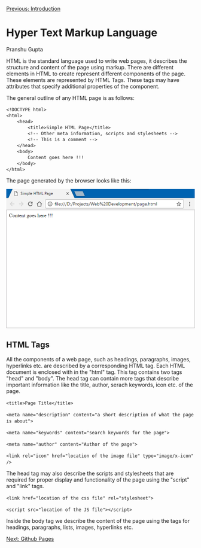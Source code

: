 [Previous: Introduction](Introduction.md)

# Hyper Text Markup Language
Pranshu Gupta

HTML is the standard language used to write web pages, it describes the structure and content of the page using markup. There are different elements in HTML to create represent different components of the page. These elements are represented by HTML Tags. These tags may have attributes that specify additional properties of the component. 

The general outline of any HTML page is as follows:

    <!DOCTYPE html>
    <html>
        <head>
            <title>Simple HTML Page</title>
            <!-- Other meta information, scripts and stylesheets -->
            <!-- This is a comment -->
        </head>
        <body>
            Content goes here !!!
        </body>
    </html>

The page generated by the browser looks like this:

![The Generated Page](images/page.png)

## HTML Tags
All the components of a web page, such as headings, paragraphs, images, hyperlinks etc. are described by a corresponding HTML tag. Each HTML document is enclosed with in the "html" tag. This tag contains two tags "head" and "body". The head tag can contain more tags that describe important information like the title, author, serach keywords, icon etc. of the page. 

`<title>Page Title</title>`

`<meta name="description" content="a short description of what the page is about">`

`<meta name="keywords" content="search keywords for the page">`

`<meta name="author" content="Author of the page">`

`<link rel="icon" href="location of the image file" type="image/x-icon" />`

The head tag may also describe the scripts and stylesheets that are required for proper display and functionality of the page using the "script" and "link" tags. 

`<link href="location of the css file" rel="stylesheet">`

`<script src="location of the JS file"></script>`

Inside the body tag we describe the content of the page using the tags for headings, paragraphs, lists, images, hyperlinks etc.






[Next: Github Pages](GitHub_Pages.md)
